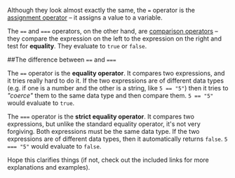 Although they look almost exactly the same, the `=` operator is the [assignment operator](https://developer.mozilla.org/en-US/docs/Web/JavaScript/Reference/Operators/Assignment_Operators) – it assigns a value to a variable.

The `==` and `===` operators, on the other hand, are [comparison operators](https://developer.mozilla.org/en-US/docs/Web/JavaScript/Reference/Operators/Comparison_Operators) – they compare the expression on the left to the expression on the right and test for **equality**. They evaluate to `true` or `false`.

##The difference between `==` and `===`

The `==` operator is the **equality operator**. It compares two expressions, and it tries really hard to do it. If the two expressions are of different data types (e.g. if one is a number and the other is a string, like `5 == "5"`) then it tries to _"coerce"_ them to the same data type and then compare them. `5 == "5"` would evaluate to `true`.

The `===` operator is the **strict equality operator**. It compares two expressions, but unlike the standard equality operator, it's not very forgiving. Both expressions must be the same data type. If the two expressions are of different data types, then it automatically returns `false`. `5 === "5"` would evaluate to `false`.

Hope this clarifies things (if not, check out the included links for more explanations and examples).